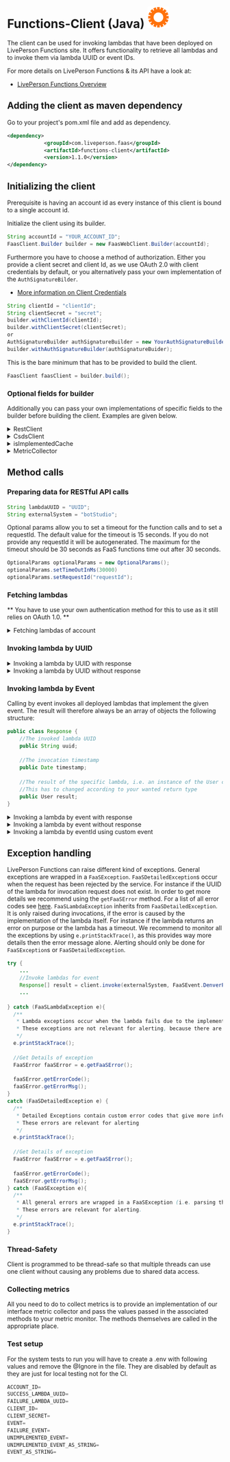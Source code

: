 
# Functions-Client (Java)   ![Alt text](logo.png "Logo")

The client can be used for invoking lambdas that have been deployed on LivePerson Functions site.
It offers functionality to retrieve all lambdas and to invoke them via lambda UUID or event IDs.

For more details on LivePerson Functions & its API have a look at:

* [LivePerson Functions Overview](https://developers.liveperson.com/liveperson-functions-overview.html)

## Adding the client as maven dependency

Go to your project's pom.xml file and add as dependency.

```xml
<dependency>
            <groupId>com.liveperson.faas</groupId>
            <artifactId>functions-client</artifactId>
            <version>1.1.0</version>
</dependency>
```

## Initializing the client

Prerequisite is having an account id as every instance of this client is bound to a single account id.

Initialize the client using its builder.

```java
String accountId = "YOUR_ACCOUNT_ID";
FaasClient.Builder builder = new FaasWebClient.Builder(accountId);
```

Furthermore you have to choose a method of authorization.
Either you provide a client secret and client Id, as we use OAuth 2.0 with client credentials by default, 
or you alternatively pass your own implementation of the `AuthSignatureBilder`.

* [More information on Client Credentials](https://developers.liveperson.com/liveperson-functions-external-invocations-client-credentials.html)


```java
String clientId = "clientId";
String clientSecret = "secret";
builder.withClientId(clientId);
builder.withClientSecret(clientSecret);
or
AuthSignatureBuilder authSignatureBuilder = new YourAuthSignatureBuilder();
builder.withAuthSignatureBuilder(authSignatureBuider);
```

This is the bare minimum that has to be provided to build the client.

```java
FaasClient faasClient = builder.build();
```

### Optional fields for builder

Additionally you can pass your own implementations of specific fields to the builder before building the client.
Examples are given below.

<details><summary>RestClient</summary>
<p>

```java
RestClient restClient = new YourRestClient();
builder.withRestClient(restClient);
```

</p>
</details>

<details><summary>CsdsClient</summary>
<p>

There are two ways to set the `CsdsClient` which resolves necessary LP domains for our application.
Either you use a map whose keys represent the service names and whose values represent the domains or you implement the `CsdsClient` interface. 
Using the map reduces the calls to the CSDS endpoint. If no `CsdsClient`is provided, the library provides a default implementation, that caches the domains for two hours.

```java
CsdsClient csdsClient = new YourCsdsClient();
builder.withCsdsClient(CsdsClient csdsClient);
or
Map<String, String> csdsMap = new HashMap<String, String>;
builder.withCsdsMap(csdsMap);
```

</p>
</details>

<details><summary>isImplementedCache</summary>
<p>

You can set the IsImplementedCache for the `isImplemented` method which determines whether there are deployed lambdas that implement a given event.
By instantiating the client yourself you can set a custom caching time. Otherwise we will default back to 60 seconds. 

```java
int cachingTimeInSeconds = 30;
builder.withIsImplementedCache(new IsImplementedCache(cachingTimeInSeconds));
```

</p>
</details>

<details><summary>MetricCollector</summary>
<p>

```java
MetricCollector metricCollector = new YourMetricCollector();
builder.withMetricCollector(metricCollector);
```

</p>
</details>

## Method calls

### Preparing data for RESTful API calls

```java
String lambdaUUID = "UUID";
String externalSystem = "botStudio";
```

Optional params allow you to set a timeout for the function calls and to set a requestId. 
The default value for the timeout is 15 seconds.
If you do not provide any requestId it will be autogenerated.
The maximum for the timeout should be 30 seconds as FaaS functions time out after 30 seconds.

```java
OptionalParams optionalParams = new OptionalParams();
optionalParams.setTimeOutInMs(30000)
optionalParams.setRequestId("requestId");
```


### Fetching lambdas


** You have to use your own authentication method for this to use as it still relies on OAuth 1.0. **


<details><summary>Fetching lambdas of account</summary>
<p>

```java
try {
    // After setting the builder up, instantiate the client
    FaasClient faasClient = builder.build();

    HashMap<String,String> filterMap = new HashMap<String, String>();
    filterMap.put("state", "Draft") // Filter lambdas by state ("Draft", "Productive", "Modified", "Marked Undeployed")
    filterMap.put("eventId", FaaSEvent.ControllerBotMessagingNewConversation.toString()); // Filter lambdas by event name (also substring)
    filterMap.put("name", "lambda_substring") // Filter lambdas by name substring

    List<LambdaResponse> lambdas = client.getLambdas(userId, filterMap, optionalParams);
    ...

} catch (FaaSException e) {...}
```

</p>
</details>

### Invoking lambda by UUID

<details><summary>Invoking a lambda by UUID with response</summary>
<p>

```java
//Set request payload
User payload = new User();
payload.name = "John Doe";

//Set header
Map<String, String> headers = new HashMap<String, String>() {{
    put("Accept-Language", "en-US");
}};

//Create invocation data => Send via body during invocation
FaaSInvocation<User> invocationData = new FaaSInvocation(headers, payload);

try {
    // After setting the builder up, instantiate the client
    FaasClient faasClient = builder.build()
    User result = client.invokeByUUID(externalSystem, lambdaUUID, invocationData, User.class, optionalParams);
    //Or call it with a requestID:
    String requestId = "requestId";
    User result = client.invokeByUUID(externalSystem, lambdaUUID, invocationData, User.class, requestId, optionalParams);
    ...

} catch (FaaSException e) {...}
```

</p>
</details>

<details><summary>Invoking a lambda by UUID without response</summary>
<p>

```java
//Set request payload
User payload = new User();
payload.name = "John Doe";

//Set header
Map<String, String> headers = new HashMap<String, String>() {{
    put("Accept-Language", "en-US");
}};

//Create invocation data => Send via body during invocation
FaaSInvocation<User> invocationData = new FaaSInvocation(headers, payload);
try {
    // After setting the builder up, instantiate the client
    FaasClient faasClient = builder.build()
    client.invokeByUUID(externalSystem, lambdaUUID, invocationData, optionalParams);

} catch (FaaSException e) {...}
```

</p>
</details>

### Invoking lambda by Event

Calling by event invokes all deployed lambdas that implement the given event.
The result will therefore always be an array of objects the following structure:

```java
public class Response {
    //The invoked lambda UUID
    public String uuid;

    //The invocation timestamp
    public Date timestamp;

    //The result of the specific lambda, i.e. an instance of the User class
    //This has to changed according to your wanted return type
    public User result;
}
```

<details><summary>Invoking a lambda by event with response</summary>
<p>

```java
//Set request payload
User payload = new User();
payload.name = "John Doe";

//Set header
Map<String, String> headers = new HashMap<String, String>() {{
    put("Accept-Language", "en-US");
}};

//Create invocation data => Send via body during invocation
FaaSInvocation<User> invocationData = new FaaSInvocation(headers, payload);

try {
    // After setting the builder up, instantiate the client
    FaasClient faasClient = builder.build()

    //Check if lambdas are implemented for event
    boolean isImplemented = client.isImplemented(externalSystem, FaaSEvent.DenverPostSurveyEmailTranscript);

    if(isImplemented){
        //Invoke lambdas for event
        Response[] result = client.invokeByEvent(externalSystem, FaaSEvent.DenverPostSurveyEmailTranscript, invocationData, Response[].class, optionalParams);

        // cast to list for convenience
        List<Response> = Arrays.asList(result);
    }
    ...

} catch (FaaSException e) {...}
```

</p>
</details>

<details><summary>Invoking a lambda by event without response</summary>
<p>

```java
//Set request payload
User payload = new User();
payload.name = "John Doe";

//Set header
Map<String, String> headers = new HashMap<String, String>() {{
    put("Accept-Language", "en-US");
}};

//Create invocation data => Send via body during invocation
FaaSInvocation<User> invocationData = new FaaSInvocation(headers, payload);
try {
    // After setting the builder up, instantiate the client
    FaasClient faasClient = builder.build()

    //Check if lambdas are implemented for event
    boolean isImplemented = client.isImplemented(externalSystem, FaaSEvent.DenverPostSurveyEmailTranscript);

    if(isImplemented){
        //Invoke lambdas for event
        client.invokeByEvent(externalSystem, FaaSEvent.DenverPostSurveyEmailTranscript, invocationData, optionalParams);
    }
    ...

} catch (FaaSException e) {...}
```

</p>
</details>

<details><summary>Invoking a lambda by eventId using custom event</summary>
<p>

Custom events are events that are not yet fully acknowledged and thus not part of the FaasEvent enum. Instead you have to
provide a string.`

```java
     //Check if lambdas are implemented for event
    boolean isImplemented = client.isImplemented(externalSystem, event);

    //With return type: 
    if(isImplemented) {
        Response[] result = client.invokeByEvent(externalSystem, event, invocationData, Response[].class, optionalParams);
    }
    //Without return type:
    if(isImplemented) {
        client.invokeByEvent(externalSystem, event, invocationData, optionalParams);
    }
```

## Logging

Our Application offers logging with Log4j2. For it to work properly you will have to create a log4j2.xml file or a similar configuration file.
It should be placed in src/main/resources. For instance you could use following configuration to log to the console.

```xml
<?xml version="1.0" encoding="UTF-8"?>
<Configuration status="warn" name="MyApp" packages="">
  <Appenders>
    <Console name="STDOUT" target="SYSTEM_OUT">
      <PatternLayout pattern="%m%n"/>
    </Console>
  </Appenders>
  <Loggers>
    <Root level="error">
      <AppenderRef ref="STDOUT"/>
    </Root>
  </Loggers>
</Configuration>
```

More detailed information about Log4j2 can be found [here](https://logging.apache.org/log4j/2.x/).

</p>
</details>

## Exception handling

LivePerson Functions can raise different kind of exceptions. General exceptions are wrapped in a `FaaSException`.
`FaaSDetailedException`s occur when the request has been rejected by the service. For instance if the UUID of the lambda for invocation request does not exist. In order to get more details we recommend using the `getFaaSError` method. For a list of all error codes see [here](https://developers.liveperson.com/liveperson-functions-external-invocations-error-codes.html).
`FaaSLambdaException` inherits from `FaaSDetailedException`. It is only raised during invocations, if the error is caused by the implementation of the lambda itself. For instance if the lambda returns an error on purpose or the lambda has a timeout. We recommend to monitor all the exceptions by using `e.printStackTrace()`, as this provides way more details then the error message alone. Alerting should only be done for `FaaSException`s or `FaaSDetailedException`.

```java
try {
    ...
    //Invoke lambdas for event
    Response[] result = client.invoke(externalSystem, FaaSEvent.DenverPostSurveyEmailTranscript, invocationData, Response[].class, optionalParams);
    ...

} catch (FaaSLambdaException e){
  /**
   * Lambda exceptions occur when the lambda fails due to the implementation.
   * These exceptions are not relevant for alerting, because there are no issues with the service itself.
   */
  e.printStackTrace();

  //Get Details of exception
  FaaSError faaSError = e.getFaaSError();

  faaSError.getErrorCode();
  faaSError.getErrorMsg();
}
catch (FaaSDetailedException e) {
  /**
   * Detailed Exceptions contain custom error codes that give more information.
   * These errors are relevant for alerting
   */
  e.printStackTrace();

  //Get Details of exception
  FaaSError faaSError = e.getFaaSError();

  faaSError.getErrorCode();
  faaSError.getErrorMsg();
} catch (FaaSException e){
  /**
   * All general errors are wrapped in a FaaSException (i.e. parsing the JSON response, or 401 on authentication).             *
   * These errors are relevant for alerting.
   */
  e.printStackTrace();
}
```

### Thread-Safety

Client is programmed to be thread-safe so that multiple threads can use one client without causing any problems due to shared data access.

### Collecting metrics

All you need to do to collect metrics is to provide an implementation of our interface metric collector and pass the values passed in the associated methods to your metric monitor.
The methods themselves are called in the appropriate place.

### Test setup

For the system tests to run you will have to create a .env with following values and remove the @Ignore in the file.
They are disabled by default as they are just for local testing not for the CI.


```java
ACCOUNT_ID=
SUCCESS_LAMBDA_UUID=
FAILURE_LAMBDA_UUID=
CLIENT_ID=
CLIENT_SECRET=
EVENT=
FAILURE_EVENT=
UNIMPLEMENTED_EVENT=
UNIMPLEMENTED_EVENT_AS_STRING=
EVENT_AS_STRING=
```
